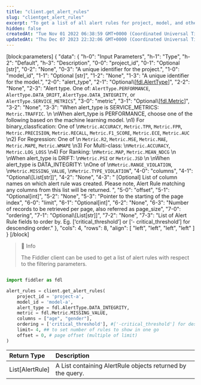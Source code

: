 ```yaml
---
title: "client.get_alert_rules"
slug: "clientget_alert_rules"
excerpt: "To get a list of all alert rules for project, model, and other filtering parameters"
hidden: false
createdAt: "Tue Nov 01 2022 06:38:59 GMT+0000 (Coordinated Universal Time)"
updatedAt: "Thu Dec 07 2023 22:32:06 GMT+0000 (Coordinated Universal Time)"
---
```

[block:parameters]
{
  "data": {
    "h-0": "Input Parameters",
    "h-1": "Type",
    "h-2": "Default",
    "h-3": "Description",
    "0-0": "project_id",
    "0-1": "Optional [str]",
    "0-2": "None",
    "0-3": "A unique identifier for the project.",
    "1-0": "model_id",
    "1-1": "Optional [str]",
    "1-2": "None",
    "1-3": "A unique identifier for the model.",
    "2-0": "alert_type",
    "2-1": "Optional\\[[fdl.AlertType](ref:fdlalerttype)]",
    "2-2": "None",
    "2-3": "Alert type. One of:  `AlertType.PERFORMANCE`, `AlertType.DATA_DRIFT`, `AlertType.DATA_INTEGRITY`, or `AlertType.SERVICE_METRICS`",
    "3-0": "metric",
    "3-1": "Optional\\[[fdl.Metric](ref:fdlmetric)]",
    "3-2": "None",
    "3-3": "When alert_type is SERVICE_METRICS:  `Metric.TRAFFIC`.  \n  \nWhen alert_type is PERFORMANCE, choose one of the following based on the machine learning model.  \n1)  For binary_classfication: One of  \n`Metric.ACCURACY`, `Metric.TPR`, `Metric.FPR`, `Metric.PRECISION`, `Metric.RECALL`, `Metric.F1_SCORE`, `Metric.ECE`, `Metric.AUC`  \n2) For Regression: One of  \n `Metric.R2`, `Metric.MSE`, `Metric.MAE`, `Metric.MAPE`, `Metric.WMAPE`  \n3)  For Multi-class:  \n`Metric.ACCURACY`, `Metric.LOG_LOSS`  \n4) For Ranking:  \n`Metric.MAP`, `Metric.MEAN_NDCG`  \n  \nWhen alert_type is DRIFT:  \n`Metric.PSI` or `Metric.JSD`  \n  \nWhen alert_type is DATA_INTEGRITY:  \nOne of  \n`Metric.RANGE_VIOLATION`,  \n`Metric.MISSING_VALUE`,  \n`Metric.TYPE_VIOLATION`",
    "4-0": "columns",
    "4-1": "Optional\\[List[str]]",
    "4-2": "None",
    "4-3": " [Optional] List of column names on which alert rule was created. Please note, Alert Rule matching any columns from this list will be returned. ",
    "5-0": "offset",
    "5-1": "Optional[int]",
    "5-2": "None",
    "5-3": "Pointer to the starting of the page index",
    "6-0": "limit",
    "6-1": "Optional[int]",
    "6-2": "None",
    "6-3": "Number of records to be retrieved per page, also referred as page_size",
    "7-0": "ordering",
    "7-1": "Optional\\[List[str]]",
    "7-2": "None",
    "7-3": "List of Alert Rule fields to order by. Eg. [‘critical_threshold’] or [‘- critical_threshold’] for descending order."
  },
  "cols": 4,
  "rows": 8,
  "align": [
    "left",
    "left",
    "left",
    "left"
  ]
}
[/block]


> 📘 Info
> 
> The Fiddler client can be used to get a list of alert rules with respect to the filtering parameters.

```python Usage

import fiddler as fdl

alert_rules = client.get_alert_rules(
    project_id = 'project-a',
    model_id = 'model-a', 
    alert_type = fdl.AlertType.DATA_INTEGRITY, 
    metric = fdl.Metric.MISSING_VALUE,
    columns = ["age", "gender"], 
    ordering = ['critical_threshold'], #['-critical_threshold'] for descending
    limit= 4, ## to set number of rules to show in one go
    offset = 0, # page offset (multiple of limit)
)
```

| Return Type     | Description                                                |
| :-------------- | :--------------------------------------------------------- |
| List[AlertRule] | A List containing AlertRule objects returned by the query. |
